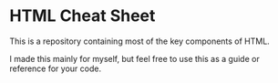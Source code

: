 # HTML Cheat Sheet
This is a repository containing most of the key components of HTML.

I made this mainly for myself, but feel free to use this as a guide or reference for your code.
